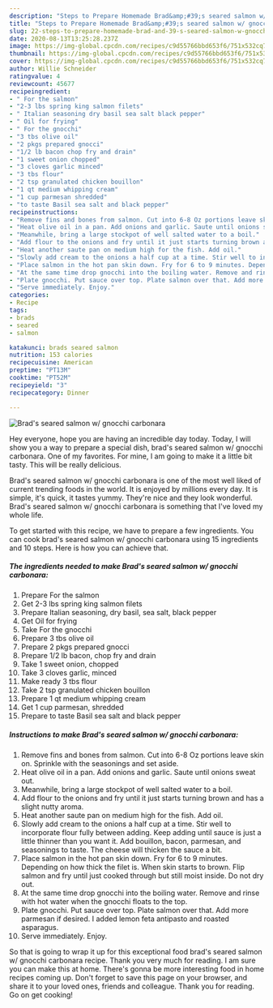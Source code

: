 ```yaml
---
description: "Steps to Prepare Homemade Brad&amp;#39;s seared salmon w/ gnocchi carbonara"
title: "Steps to Prepare Homemade Brad&amp;#39;s seared salmon w/ gnocchi carbonara"
slug: 22-steps-to-prepare-homemade-brad-and-39-s-seared-salmon-w-gnocchi-carbonara
date: 2020-08-13T13:25:28.237Z
image: https://img-global.cpcdn.com/recipes/c9d55766bbd653f6/751x532cq70/brads-seared-salmon-w-gnocchi-carbonara-recipe-main-photo.jpg
thumbnail: https://img-global.cpcdn.com/recipes/c9d55766bbd653f6/751x532cq70/brads-seared-salmon-w-gnocchi-carbonara-recipe-main-photo.jpg
cover: https://img-global.cpcdn.com/recipes/c9d55766bbd653f6/751x532cq70/brads-seared-salmon-w-gnocchi-carbonara-recipe-main-photo.jpg
author: Willie Schneider
ratingvalue: 4
reviewcount: 45677
recipeingredient:
- " For the salmon"
- "2-3 lbs spring king salmon filets"
- " Italian seasoning dry basil sea salt black pepper"
- " Oil for frying"
- " For the gnocchi"
- "3 tbs olive oil"
- "2 pkgs prepared gnocci"
- "1/2 lb bacon chop fry and drain"
- "1 sweet onion chopped"
- "3 cloves garlic minced"
- "3 tbs flour"
- "2 tsp granulated chicken bouillon"
- "1 qt medium whipping cream"
- "1 cup parmesan shredded"
- "to taste Basil sea salt and black pepper"
recipeinstructions:
- "Remove fins and bones from salmon. Cut into 6-8 Oz portions leave skin on. Sprinkle with the seasonings and set aside."
- "Heat olive oil in a pan. Add onions and garlic. Saute until onions sweat out."
- "Meanwhile, bring a large stockpot of well salted water to a boil."
- "Add flour to the onions and fry until it just starts turning brown and has a slight nutty aroma."
- "Heat another saute pan on medium high for the fish. Add oil."
- "Slowly add cream to the onions a half cup at a time. Stir well to incorporate flour fully between adding. Keep adding until sauce is just a little thinner than you want it. Add bouillon, bacon, parmesan, and seasonings to taste. The cheese will thicken the sauce a bit."
- "Place salmon in the hot pan skin down. Fry for 6 to 9 minutes. Depending on how thick the filet is. When skin starts to brown. Flip salmon and fry until just cooked through but still moist inside. Do not dry out."
- "At the same time drop gnocchi into the boiling water. Remove and rinse with hot water when the gnocchi floats to the top."
- "Plate gnocchi. Put sauce over top. Plate salmon over that. Add more parmesan if desired. I added lemon feta antipasto and roasted asparagus."
- "Serve immediately. Enjoy."
categories:
- Recipe
tags:
- brads
- seared
- salmon

katakunci: brads seared salmon 
nutrition: 153 calories
recipecuisine: American
preptime: "PT13M"
cooktime: "PT52M"
recipeyield: "3"
recipecategory: Dinner

---
```



![Brad&#39;s seared salmon w/ gnocchi carbonara](https://img-global.cpcdn.com/recipes/c9d55766bbd653f6/751x532cq70/brads-seared-salmon-w-gnocchi-carbonara-recipe-main-photo.jpg)

Hey everyone, hope you are having an incredible day today. Today, I will show you a way to prepare a special dish, brad&#39;s seared salmon w/ gnocchi carbonara. One of my favorites. For mine, I am going to make it a little bit tasty. This will be really delicious.



Brad&#39;s seared salmon w/ gnocchi carbonara is one of the most well liked of current trending foods in the world. It is enjoyed by millions every day. It is simple, it's quick, it tastes yummy. They're nice and they look wonderful. Brad&#39;s seared salmon w/ gnocchi carbonara is something that I've loved my whole life.


To get started with this recipe, we have to prepare a few ingredients. You can cook brad&#39;s seared salmon w/ gnocchi carbonara using 15 ingredients and 10 steps. Here is how you can achieve that.

<!--inarticleads1-->

##### The ingredients needed to make Brad&#39;s seared salmon w/ gnocchi carbonara:

1. Prepare  For the salmon
1. Get 2-3 lbs spring king salmon filets
1. Prepare  Italian seasoning, dry basil, sea salt, black pepper
1. Get  Oil for frying
1. Take  For the gnocchi
1. Prepare 3 tbs olive oil
1. Prepare 2 pkgs prepared gnocci
1. Prepare 1/2 lb bacon, chop fry and drain
1. Take 1 sweet onion, chopped
1. Take 3 cloves garlic, minced
1. Make ready 3 tbs flour
1. Take 2 tsp granulated chicken bouillon
1. Prepare 1 qt medium whipping cream
1. Get 1 cup parmesan, shredded
1. Prepare to taste Basil sea salt and black pepper




<!--inarticleads2-->

##### Instructions to make Brad&#39;s seared salmon w/ gnocchi carbonara:

1. Remove fins and bones from salmon. Cut into 6-8 Oz portions leave skin on. Sprinkle with the seasonings and set aside.
1. Heat olive oil in a pan. Add onions and garlic. Saute until onions sweat out.
1. Meanwhile, bring a large stockpot of well salted water to a boil.
1. Add flour to the onions and fry until it just starts turning brown and has a slight nutty aroma.
1. Heat another saute pan on medium high for the fish. Add oil.
1. Slowly add cream to the onions a half cup at a time. Stir well to incorporate flour fully between adding. Keep adding until sauce is just a little thinner than you want it. Add bouillon, bacon, parmesan, and seasonings to taste. The cheese will thicken the sauce a bit.
1. Place salmon in the hot pan skin down. Fry for 6 to 9 minutes. Depending on how thick the filet is. When skin starts to brown. Flip salmon and fry until just cooked through but still moist inside. Do not dry out.
1. At the same time drop gnocchi into the boiling water. Remove and rinse with hot water when the gnocchi floats to the top.
1. Plate gnocchi. Put sauce over top. Plate salmon over that. Add more parmesan if desired. I added lemon feta antipasto and roasted asparagus.
1. Serve immediately. Enjoy.




So that is going to wrap it up for this exceptional food brad&#39;s seared salmon w/ gnocchi carbonara recipe. Thank you very much for reading. I am sure you can make this at home. There's gonna be more interesting food in home recipes coming up. Don't forget to save this page on your browser, and share it to your loved ones, friends and colleague. Thank you for reading. Go on get cooking!
